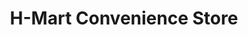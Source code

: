 ---
title: "H-Mart Convenience Store"
url: /martinsburg/h-mart-convenience-store/
shop: Lebensmittel
---